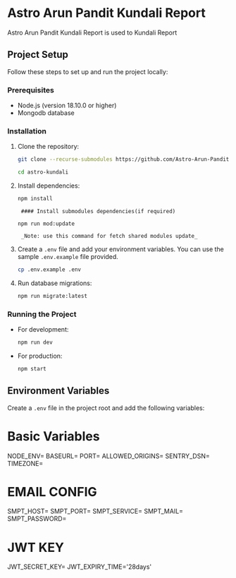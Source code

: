 # Astro Arun Pandit Kundali Report

Astro Arun Pandit Kundali Report is used to Kundali Report 

## Project Setup

Follow these steps to set up and run the project locally:

### Prerequisites

-   Node.js (version 18.10.0 or higher)
-   Mongodb database

### Installation

1. Clone the repository:

    ```bash
    git clone --recurse-submodules https://github.com/Astro-Arun-Pandit/astro-kundali.git

    cd astro-kundali
    ```

2. Install dependencies:

    ```bash
    npm install
    ```

        #### Install submodules dependencies(if required)

    ```npm run mod:update```

        _Note: use this command for fetch shared modules update_


3. Create a `.env` file and add your environment variables. You can use the sample `.env.example` file provided.

    ```bash
    cp .env.example .env
    ```

4. Run database migrations:

    ```bash
    npm run migrate:latest
    ```

### Running the Project

-   For development:

    ```bash
    npm run dev
    ```

-   For production:

    ```bash
    npm start
    ```




## Environment Variables

Create a `.env` file in the project root and add the following variables:

# Basic Variables
NODE_ENV=
BASEURL=
PORT=
ALLOWED_ORIGINS=
SENTRY_DSN=
TIMEZONE=

# EMAIL CONFIG
SMPT_HOST=
SMPT_PORT=
SMPT_SERVICE=
SMPT_MAIL=
SMPT_PASSWORD=


# JWT KEY
JWT_SECRET_KEY=
JWT_EXPIRY_TIME='28days'
